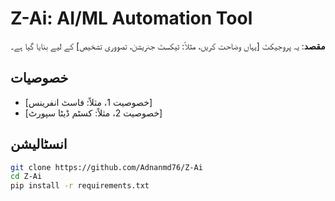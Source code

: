 # Z-Ai: AI/ML Automation Tool  
**مقصد**: یہ پروجیکٹ [یہاں وضاحت کریں، مثلاً: ٹیکسٹ جنریشن، تصووری تشخیص] کے لیے بنایا گیا ہے۔  

## خصوصیات  
- [خصوصیت 1، مثلاً: فاسٹ انفرینس]  
- [خصوصیت 2، مثلاً: کسٹم ڈیٹا سپورٹ]  

## انسٹالیشن  
```bash
git clone https://github.com/Adnanmd76/Z-Ai
cd Z-Ai
pip install -r requirements.txt
